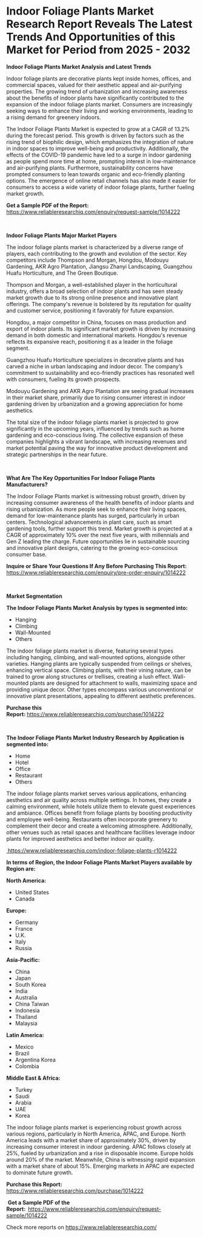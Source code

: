 <p><h1>Indoor Foliage Plants Market Research Report Reveals The Latest Trends And Opportunities of this Market for Period from 2025 - 2032</h1></p><p><strong>Indoor Foliage Plants Market Analysis and Latest Trends</strong></p>
<p><p>Indoor foliage plants are decorative plants kept inside homes, offices, and commercial spaces, valued for their aesthetic appeal and air-purifying properties. The growing trend of urbanization and increasing awareness about the benefits of indoor plants have significantly contributed to the expansion of the indoor foliage plants market. Consumers are increasingly seeking ways to enhance their living and working environments, leading to a rising demand for greenery indoors.</p><p>The Indoor Foliage Plants Market is expected to grow at a CAGR of 13.2% during the forecast period. This growth is driven by factors such as the rising trend of biophilic design, which emphasizes the integration of nature in indoor spaces to improve well-being and productivity. Additionally, the effects of the COVID-19 pandemic have led to a surge in indoor gardening as people spend more time at home, prompting interest in low-maintenance and air-purifying plants. Furthermore, sustainability concerns have prompted consumers to lean towards organic and eco-friendly planting options. The emergence of online retail channels has also made it easier for consumers to access a wide variety of indoor foliage plants, further fueling market growth.</p></p>
<p><strong>Get a Sample PDF of the Report:&nbsp;</strong> <a href="https://www.reliableresearchiq.com/enquiry/request-sample/1014222?utm_campaign=3027&utm_medium=2&utm_source=Github&utm_content=ia&utm_term=06032025&utm_id=indoor-foliage-plants">https://www.reliableresearchiq.com/enquiry/request-sample/1014222</a></p>
<p>&nbsp;</p>
<p><strong>Indoor Foliage Plants Major Market Players</strong></p>
<p><p>The indoor foliage plants market is characterized by a diverse range of players, each contributing to the growth and evolution of the sector. Key competitors include Thompson and Morgan, Hongdou, Modouyu Gardening, AKR Agro Plantation, Jiangsu Zhanyi Landscaping, Guangzhou Huafu Horticulture, and The Green Boutique.</p><p>Thompson and Morgan, a well-established player in the horticultural industry, offers a broad selection of indoor plants and has seen steady market growth due to its strong online presence and innovative plant offerings. The company's revenue is bolstered by its reputation for quality and customer service, positioning it favorably for future expansion.</p><p>Hongdou, a major competitor in China, focuses on mass production and export of indoor plants. Its significant market growth is driven by increasing demand in both domestic and international markets. Hongdou's revenue reflects its expansive reach, positioning it as a leader in the foliage segment.</p><p>Guangzhou Huafu Horticulture specializes in decorative plants and has carved a niche in urban landscaping and indoor decor. The company’s commitment to sustainability and eco-friendly practices has resonated well with consumers, fueling its growth prospects.</p><p>Modouyu Gardening and AKR Agro Plantation are seeing gradual increases in their market share, primarily due to rising consumer interest in indoor gardening driven by urbanization and a growing appreciation for home aesthetics.</p><p>The total size of the indoor foliage plants market is projected to grow significantly in the upcoming years, influenced by trends such as home gardening and eco-conscious living. The collective expansion of these companies highlights a vibrant landscape, with increasing revenues and market potential paving the way for innovative product development and strategic partnerships in the near future.</p></p>
<p>&nbsp;</p>
<p><strong>What Are The Key Opportunities For Indoor Foliage Plants Manufacturers?</strong></p>
<p><p>The Indoor Foliage Plants market is witnessing robust growth, driven by increasing consumer awareness of the health benefits of indoor plants and rising urbanization. As more people seek to enhance their living spaces, demand for low-maintenance plants has surged, particularly in urban centers. Technological advancements in plant care, such as smart gardening tools, further support this trend. Market growth is projected at a CAGR of approximately 10% over the next five years, with millennials and Gen Z leading the charge. Future opportunities lie in sustainable sourcing and innovative plant designs, catering to the growing eco-conscious consumer base.</p></p>
<p><strong>Inquire or Share Your Questions If Any Before Purchasing This Report:</strong> <a href="https://www.reliableresearchiq.com/enquiry/pre-order-enquiry/1014222?utm_campaign=3027&utm_medium=2&utm_source=Github&utm_content=ia&utm_term=06032025&utm_id=indoor-foliage-plants">https://www.reliableresearchiq.com/enquiry/pre-order-enquiry/1014222</a></p>
<p>&nbsp;</p>
<p><strong>Market Segmentation</strong></p>
<p><strong>The Indoor Foliage Plants Market Analysis by types is segmented into:</strong></p>
<p><ul><li>Hanging</li><li>Climbing</li><li>Wall-Mounted</li><li>Others</li></ul></p>
<p><p>The indoor foliage plants market is diverse, featuring several types including hanging, climbing, and wall-mounted options, alongside other varieties. Hanging plants are typically suspended from ceilings or shelves, enhancing vertical space. Climbing plants, with their vining nature, can be trained to grow along structures or trellises, creating a lush effect. Wall-mounted plants are designed for attachment to walls, maximizing space and providing unique decor. Other types encompass various unconventional or innovative plant presentations, appealing to different aesthetic preferences.</p></p>
<p><strong>Purchase this Report:&nbsp;</strong><a href="https://www.reliableresearchiq.com/purchase/1014222?utm_campaign=3027&utm_medium=2&utm_source=Github&utm_content=ia&utm_term=06032025&utm_id=indoor-foliage-plants">https://www.reliableresearchiq.com/purchase/1014222</a></p>
<p>&nbsp;</p>
<p><strong>The Indoor Foliage Plants Market Industry Research by Application is segmented into:</strong></p>
<p><ul><li>Home</li><li>Hotel</li><li>Office</li><li>Restaurant</li><li>Others</li></ul></p>
<p><p>The indoor foliage plants market serves various applications, enhancing aesthetics and air quality across multiple settings. In homes, they create a calming environment, while hotels utilize them to elevate guest experiences and ambiance. Offices benefit from foliage plants by boosting productivity and employee well-being. Restaurants often incorporate greenery to complement their decor and create a welcoming atmosphere. Additionally, other venues such as retail spaces and healthcare facilities leverage indoor plants for improved aesthetics and better indoor air quality.</p></p>
<p><a href="https://www.reliableresearchiq.com/indoor-foliage-plants-r1014222?utm_campaign=3027&utm_medium=2&utm_source=Github&utm_content=ia&utm_term=06032025&utm_id=indoor-foliage-plants">&nbsp;https://www.reliableresearchiq.com/indoor-foliage-plants-r1014222</a></p>
<p><strong>In terms of Region, the Indoor Foliage Plants Market Players available by Region are:</strong></p>
<p>
    <p> <strong> North America: </strong>
        <ul>
            <li>United States</li>
            <li>Canada</li>
        </ul>
        </p> 
    <p> <strong> Europe: </strong>
        <ul>
            <li>Germany</li>
            <li>France</li>
            <li>U.K.</li>
            <li>Italy</li>
            <li>Russia</li>
        </ul>
        </p> 
    <p> <strong> Asia-Pacific: </strong>
        <ul>
            <li>China</li>
            <li>Japan</li>
            <li>South Korea</li>
            <li>India</li>
            <li>Australia</li>
            <li>China Taiwan</li>
            <li>Indonesia</li>
            <li>Thailand</li>
            <li>Malaysia</li>
        </ul>
        </p> 
    <p> <strong> Latin America: </strong>
        <ul>
            <li>Mexico</li>
            <li>Brazil</li>
            <li>Argentina Korea</li>
            <li>Colombia</li>
        </ul>
        </p> 
    <p> <strong> Middle East & Africa: </strong>
        <ul>
            <li>Turkey</li>
            <li>Saudi</li>
            <li>Arabia</li>
            <li>UAE</li>
            <li>Korea</li>
        </ul>
    </p>
    </p>
<p><p>The indoor foliage plants market is experiencing robust growth across various regions, particularly in North America, APAC, and Europe. North America leads with a market share of approximately 30%, driven by increasing consumer interest in indoor gardening. APAC follows closely at 25%, fueled by urbanization and a rise in disposable income. Europe holds around 20% of the market. Meanwhile, China is witnessing rapid expansion with a market share of about 15%. Emerging markets in APAC are expected to dominate future growth.</p></p>
<p><strong>Purchase this Report: </strong><a href="https://www.reliableresearchiq.com/purchase/1014222?utm_campaign=3027&utm_medium=2&utm_source=Github&utm_content=ia&utm_term=06032025&utm_id=indoor-foliage-plants">https://www.reliableresearchiq.com/purchase/1014222</a></p>
<p>&nbsp;<strong>Get a Sample PDF of the Report:&nbsp;&nbsp;</strong><a href="https://www.reliableresearchiq.com/enquiry/request-sample/1014222?utm_campaign=3027&utm_medium=2&utm_source=Github&utm_content=ia&utm_term=06032025&utm_id=indoor-foliage-plants">https://www.reliableresearchiq.com/enquiry/request-sample/1014222</a></p>
<p><strong></strong></p>
<p>Check more reports on <a href="https://www.reliableresearchiq.com/?utm_campaign=3027&utm_medium=2&utm_source=Github&utm_content=ia&utm_term=06032025&utm_id=indoor-foliage-plants">https://www.reliableresearchiq.com/</a></p>